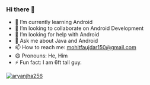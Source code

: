 ### Hi there 👋

- 🌱 I’m currently learning Android
- 👯 I’m looking to collaborate on Android Development
- 🤔 I’m looking for help with Android
- 💬 Ask me about Java and Android
- 📫 How to reach me: mohitfaujdar150@gmail.com
- 😄 Pronouns: He, Him
- ⚡ Fun fact: I am 6ft tall guy.


<a href="https://github.com/aryanjha256">
 <p align="left"><img src="https://github-readme-stats-sigma-five.vercel.app/api?username=MohitFaujdar&show_icons=true&theme=nightowl&line_height=27" alt="aryanjha256"/></p>
</a>
